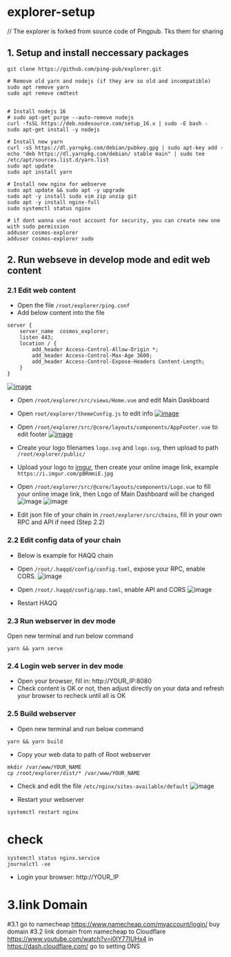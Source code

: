 # explorer-setup
// The explorer is forked from source code of Pingpub. Tks them for sharing

## 1. Setup and install neccessary packages
```
git clone https://github.com/ping-pub/explorer.git

# Remove old yarn and nodejs (if they are so old and incompatible)
sudo apt remove yarn
sudo apt remove cmdtest


# Install nodejs 16
# sudo apt-get purge --auto-remove nodejs
curl -fsSL https://deb.nodesource.com/setup_16.x | sudo -E bash -
sudo apt-get install -y nodejs

# Install new yarn
curl -sS https://dl.yarnpkg.com/debian/pubkey.gpg | sudo apt-key add -
echo "deb https://dl.yarnpkg.com/debian/ stable main" | sudo tee /etc/apt/sources.list.d/yarn.list
sudo apt update
sudo apt install yarn

# Install new nginx for webserve
sudo apt update && sudo apt -y upgrade
sudo apt -y install sudo vim zip unzip git
sudo apt -y install nginx-full
sudo systemctl status nginx

# if dont wanna use root account for security, you can create new one with sudo permission
adduser cosmos-explorer
adduser cosmos-explorer sudo
```

## 2. Run webseve in develop mode and edit web content
### 2.1 Edit web content
- Open the file `/root/explorer/ping.conf`
- Add below content into the file
```
server {
    server_name  cosmos_explorer;
    listen 443;
    location / {
        add_header Access-Control-Allow-Origin *;
        add_header Access-Control-Max-Age 3600;
        add_header Access-Control-Expose-Headers Content-Length;
    }
}
```
[![image](https://user-images.githubusercontent.com/91453629/190846058-844afa0f-32aa-4362-b991-da6372d939c8.png)](https://github.com/hoangduevu/explorer-setup/issues/1#issue-1379104078)

- Open `/root/explorer/src/views/Home.vue` and edit Main Daskboard

- Open `root/explorer/themeConfig.js` to edit info
[![image](https://user-images.githubusercontent.com/91453629/190849173-8c15f665-71b5-44f4-98bb-f08401fc08a6.png)](https://github.com/hoangduevu/explorer-setup/issues/1#issuecomment-1252090754)

- Open `/root/explorer/src/@core/layouts/components/AppFooter.vue` to edit footer
[![image](https://user-images.githubusercontent.com/91453629/190849926-713fc134-c569-4c0d-8097-95e47bb399b8.png)](https://github.com/hoangduevu/explorer-setup/issues/1#issuecomment-1252093365)

- Create your logo filenames `logo.svg` and `logo.svg`, then upload to path `/root/explorer/public/`

- Upload your logo to [imgur](https://imgur.com/), then create your online image link, example `https://i.imgur.com/pBRmmiE.jpg`
- Open `/root/explorer/src/@core/layouts/components/Logo.vue` to fill your online image link, then Logo of Main Dashboard will be changed
![image](https://user-images.githubusercontent.com/91453629/190850453-7794ca44-9830-4c1f-902c-8e33c2cdee2f.png)
![image](https://user-images.githubusercontent.com/91453629/190850419-859780c3-dd7b-403e-ade0-27ab7cf30111.png)

- Edit json file of your chain in `/root/explorer/src/chains`, fill in your own RPC and API if need (Step 2.2)

### 2.2 Edit config data of your chain
* Below is example for HAQQ chain
- Open `/root/.haqqd/config/config.toml`, expose your RPC, enable CORS.
![image](https://user-images.githubusercontent.com/113001655/191224989-0a9090cc-107a-479d-8a3d-2199dd759ab2.png)

- Open `/root/.haqqd/config/app.toml`, enable API and CORS
![image](https://user-images.githubusercontent.com/113001655/191225435-5417525b-4b41-48fc-8dd9-3288ec88c65e.png)

- Restart HAQQ

### 2.3 Run webserver in dev mode
Open new terminal and run below command
```
yarn && yarn serve
```
### 2.4 Login web server in dev mode
- Open your browser, fill in: http://YOUR_IP:8080
- Check content is OK or not, then adjust directly on your data and refresh your browser to recheck until all is OK

### 2.5 Build webserver
- Open new terminal and run below command
```
yarn && yarn build
```
- Copy your web data to path of Root webserver
```
mkdir /var/www/YOUR_NAME
cp /root/explorer/dist/* /var/www/YOUR_NAME
```
- Check and edit the file `/etc/nginx/sites-available/default`
![image](https://user-images.githubusercontent.com/113001655/191225796-3a8246a0-9720-43a0-9dda-7c5050b0983c.png)

- Restart your webserver
```
systemctl restart nginx
```
# check
```
systemctl status nginx.service
journalctl -xe
```
- Login your browser: http://YOUR_IP
# 3.link Domain
#3.1 go to namecheap https://www.namecheap.com/myaccount/login/ buy domain
#3.2 link domain from namecheap to Cloudflare https://www.youtube.com/watch?v=i0IY77IUHx4
in https://dash.cloudflare.com/ go to setting DNS 


